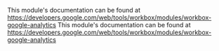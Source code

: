 This module's documentation can be found at https://developers.google.com/web/tools/workbox/modules/workbox-google-analytics
                                                                                                                                                                                                                                                                                                                                                                                                                                                                                                                                                                                                                                                                                                                                                                                                                                                                  This module's documentation can be found at https://developers.google.com/web/tools/workbox/modules/workbox-google-analytics
